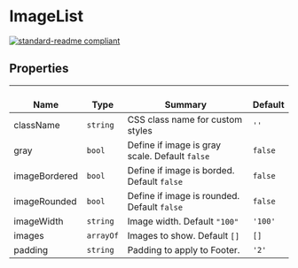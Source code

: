 # ImageList
  [![standard-readme compliant](https://img.shields.io/badge/standard--readme-OK-green.svg?style=flat-square)](https://github.com/RichardLitt/standard-readme)
  

  ## Properties
  | </br>Name | </br>Type | </br>Summary | </br>Default | 
| ---- | ---- | ---- | ---- |
| className | `string` | CSS class name for custom styles | `''` |
| gray | `bool` | Define if image is gray scale. Default `false` | `false` |
| imageBordered | `bool` | Define if image is borded. Default `false` | `false` |
| imageRounded | `bool` | Define if image is rounded. Default `false` | `false` |
| imageWidth | `string` | Image width. Default `"100"` | `'100'` |
| images | `arrayOf` | Images to show. Default `[]` | `[]` |
| padding | `string` | Padding to apply to Footer. | `'2'` |